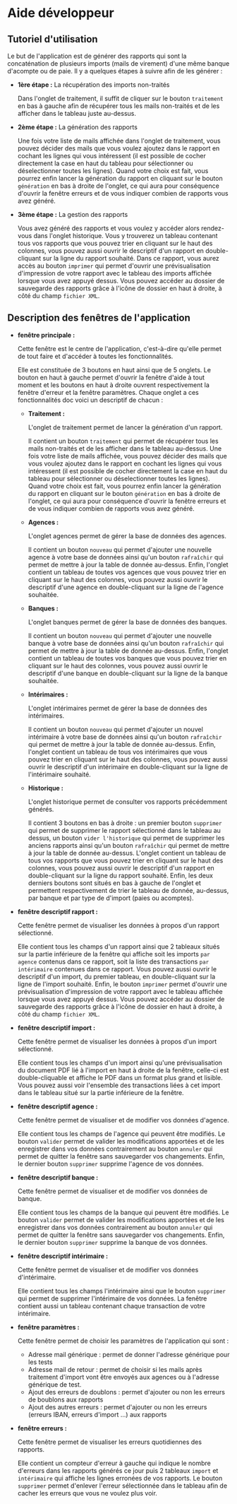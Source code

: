 # Aide développeur
## Tutoriel d'utilisation

Le but de l'application est de générer des rapports qui sont la concaténation de plusieurs imports (mails de virement) d'une même banque d'acompte ou de paie.
Il y a quelques étapes à suivre afin de les générer :

- **1ère étape :** La récupération des imports non-traités

  Dans l'onglet de traitement, il suffit de cliquer sur le bouton `traitement` en bas à gauche afin de récupérer tous les mails non-traités et de les afficher dans le tableau juste au-dessus.
  
- **2ème étape :** La génération des rapports

  Une fois votre liste de mails affichée dans l'onglet de traitement, vous pouvez décider des mails que vous voulez ajoutez dans le rapport en cochant les lignes qui vous intéressent (il est possible de cocher directement la case en haut du tableau pour sélectionner ou déselectionner toutes les lignes). Quand votre choix est fait, vous pourrez enfin lancer la génération du rapport en cliquant sur le bouton `génération` en bas à droite de l'onglet, ce qui aura pour conséquence d'ouvrir la fenêtre erreurs et de vous indiquer combien de rapports vous avez généré.
  
- **3ème étape :** La gestion des rapports

  Vous avez généré des rapports et vous voulez y accéder alors rendez-vous dans l'onglet historique. Vous y trouverez un tableau contenant tous vos rapports que vous pouvez trier en cliquant sur le haut des colonnes, vous pouvez aussi ouvrir le descriptif d'un rapport en double-cliquant sur la ligne du rapport souhaité. Dans ce rapport, vous aurez accès au bouton `imprimer` qui permet d'ouvrir une prévisualisation d'impression de votre rapport avec le tableau des imports affichée lorsque vous avez appuyé dessus. Vous pouvez accéder au dossier de sauvegarde des rapports grâce à l'icône de dossier en haut à droite, à côté du champ `fichier XML`.

## Description des fenêtres de l'application

- **fenêtre principale :**

  Cette fenêtre est le centre de l'application, c'est-à-dire qu'elle permet de tout faire et d'accéder à toutes les fonctionnalités.
  
  Elle est constituée de 3 boutons en haut ainsi que de 5 onglets. 
  Le bouton en haut à gauche permet d'ouvrir la fenêtre d'aide à tout moment et les boutons en haut à droite ouvrent respectivement la fenêtre d'erreur et la fenêtre paramètres.
  Chaque onglet a ces fonctionnalités doc voici un descriptif de chacun :
  
  - **Traitement :**
  
    L'onglet de traitement permet de lancer la génération d'un rapport.
    
    Il contient un bouton `traitement` qui permet de récupérer tous les mails non-traités et de les afficher dans le tableau au-dessus. Une fois votre liste de mails affichée, vous pouvez décider des mails que vous voulez ajoutez dans le rapport en cochant les lignes qui vous intéressent (il est possible de cocher directement la case en haut du tableau pour sélectionner ou déselectionner toutes les lignes). Quand votre choix est fait, vous pourrez enfin lancer la génération du rapport en cliquant sur le bouton `génération` en bas à droite de l'onglet, ce qui aura pour conséquence d'ouvrir la fenêtre erreurs et de vous indiquer combien de rapports vous avez généré.
    
  - **Agences :**

    L'onglet agences permet de gérer la base de données des agences.
    
    Il contient un bouton `nouveau` qui permet d'ajouter une nouvelle agence à votre base de données ainsi qu'un bouton `rafraîchir` qui permet de mettre à jour la table de donnée au-dessus. Enfin, l'onglet contient un tableau de toutes vos agences que vous pouvez trier en cliquant sur le haut des colonnes, vous pouvez aussi ouvrir le descriptif d'une agence en double-cliquant sur la ligne de l'agence souhaitée.
    
  - **Banques :**
  
    L'onglet banques permet de gérer la base de données des banques.
    
    Il contient un bouton `nouveau` qui permet d'ajouter une nouvelle banque à votre base de données ainsi qu'un bouton `rafraîchir` qui permet de mettre à jour la table de donnée au-dessus. Enfin, l'onglet contient un tableau de toutes vos banques que vous pouvez trier en cliquant sur le haut des colonnes, vous pouvez aussi ouvrir le descriptif d'une banque en double-cliquant sur la ligne de la banque souhaitée.
    
  - **Intérimaires :**

    L'onglet intérimaires permet de gérer la base de données des intérimaires.
    
    Il contient un bouton `nouveau` qui permet d'ajouter un nouvel intérimaire à votre base de données ainsi qu'un bouton `rafraîchir` qui permet de mettre à jour la table de donnée au-dessus. Enfin, l'onglet contient un tableau de tous vos intérimaires que vous pouvez trier en cliquant sur le haut des colonnes, vous pouvez aussi ouvrir le descriptif d'un intérimaire en double-cliquant sur la ligne de l'intérimaire souhaité.
    
  - **Historique :**

    L'onglet historique permet de consulter vos rapports précédemment générés.
    
    Il contient 3 boutons en bas à droite : un premier bouton `supprimer` qui permet de supprimer le rapport sélectionné dans le tableau au dessus, un bouton `vider l'historique` qui permet de supprimer les anciens rapports ainsi qu'un bouton `rafraîchir` qui permet de mettre à jour la table de donnée au-dessus. L'onglet contient un tableau de tous vos rapports que vous pouvez trier en cliquant sur le haut des colonnes, vous pouvez aussi ouvrir le descriptif d'un rapport en double-cliquant sur la ligne du rapport souhaité. Enfin, les deux derniers boutons sont situés en bas à gauche de l'onglet et permettent respectivement de trier le tableau de donnée, au-dessus, par banque et par type de d'import (paies ou acomptes).

- **fenêtre descriptif rapport :**

  Cette fenêtre permet de visualiser les données à propos d'un rapport sélectionné.
  
  Elle contient tous les champs d'un rapport ainsi que 2 tableaux situés sur la partie inférieure de la fenêtre qui affiche soit les imports `par agence` contenus dans ce rapport, soit la liste des transactions `par intérimaire` contenues dans ce rapport. Vous pouvez aussi ouvrir le descriptif d'un import, du premier tableau, en double-cliquant sur la ligne de l'import souhaité. Enfin, le bouton `imprimer` permet d'ouvrir une prévisualisation d'impression de votre rapport avec le tableau affichée lorsque vous avez appuyé dessus. Vous pouvez accéder au dossier de sauvegarde des rapports grâce à l'icône de dossier en haut à droite, à côté du champ `fichier XML`.
  
- **fenêtre descriptif import :**

  Cette fenêtre permet de visualiser les données à propos d'un import sélectionné.
  
  Elle contient tous les champs d'un import ainsi qu'une prévisualisation du document PDF lié à l'import en haut à droite de la fenêtre, celle-ci est double-cliquable et affiche le PDF dans un format plus grand et lisible. Vous pouvez aussi voir l'ensemble des transactions liées à cet import dans le tableau situé sur la partie inférieure de la fenêtre.

- **fenêtre descriptif agence :**

  Cette fenêtre permet de visualiser et de modifier vos données d'agence.
  
  Elle contient tous les champs de l'agence qui peuvent être modifiés. Le bouton `valider` permet de valider les modifications apportées et de les enregistrer dans vos données contrairement au bouton `annuler` qui permet de quitter la fenêtre sans sauvegarder vos changements. Enfin, le dernier bouton `supprimer` supprime l'agence de vos données.
  
- **fenêtre descriptif banque :**

  Cette fenêtre permet de visualiser et de modifier vos données de banque.
  
  Elle contient tous les champs de la banque qui peuvent être modifiés. Le bouton `valider` permet de valider les modifications apportées et de les enregistrer dans vos données contrairement au bouton `annuler` qui permet de quitter la fenêtre sans sauvegarder vos changements. Enfin, le dernier bouton `supprimer` supprime la banque de vos données.
 
- **fenêtre descriptif intérimaire :**

  Cette fenêtre permet de visualiser et de modifier vos données d'intérimaire.
  
  Elle contient tous les champs l'intérimaire ainsi que le bouton `supprimer` qui permet de supprimer l'intérimaire de vos données. La fenêtre contient aussi un tableau contenant chaque transaction de votre intérimaire.
  
- **fenêtre paramètres :**

  Cette fenêtre permet de choisir les paramètres de l'application qui sont :
  - Adresse mail générique : permet de donner l'adresse générique pour les tests
  - Adresse mail de retour : permet de choisir si les mails après traitement d'import vont être envoyés aux agences ou à l'adresse générique de test.
  - Ajout des erreurs de doublons : permet d'ajouter ou non les erreurs de boublons aux rapports
  - Ajout des autres erreurs : permet d'ajouter ou non les erreurs (erreurs IBAN, erreurs d'import ...) aux rapports

- **fenêtre erreurs :**

  Cette fenêtre permet de visualiser les erreurs quotidiennes des rapports.
  
  Elle contient un compteur d'erreur à gauche qui indique le nombre d'erreurs dans les rapports générés ce jour puis 2 tableaux `import` et `intérimaire` qui affiche les lignes erronées de vos rapports. Le bouton `supprimer` permet d'enlever l'erreur sélectionnée dans le tableau afin de cacher les erreurs que vous ne voulez plus voir.
